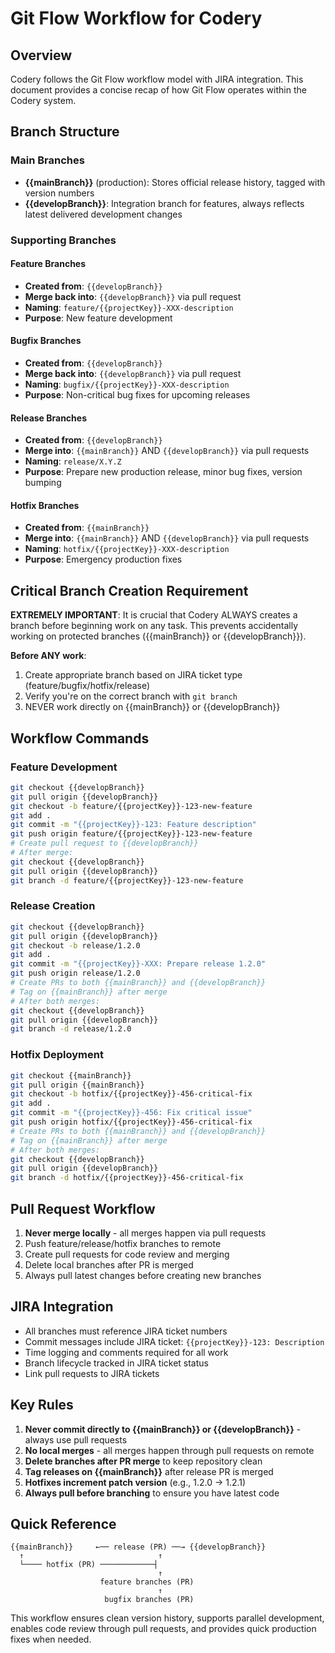 # Git Flow Workflow for Codery

## Overview

Codery follows the Git Flow workflow model with JIRA integration. This document provides a concise recap of how Git Flow operates within the Codery system.

## Branch Structure

### Main Branches

- **{{mainBranch}}** (production): Stores official release history, tagged with version numbers
- **{{developBranch}}**: Integration branch for features, always reflects latest delivered development changes

### Supporting Branches

#### Feature Branches

- **Created from**: `{{developBranch}}`
- **Merge back into**: `{{developBranch}}` via pull request
- **Naming**: `feature/{{projectKey}}-XXX-description`
- **Purpose**: New feature development

#### Bugfix Branches

- **Created from**: `{{developBranch}}`
- **Merge back into**: `{{developBranch}}` via pull request
- **Naming**: `bugfix/{{projectKey}}-XXX-description`
- **Purpose**: Non-critical bug fixes for upcoming releases

#### Release Branches

- **Created from**: `{{developBranch}}`
- **Merge into**: `{{mainBranch}}` AND `{{developBranch}}` via pull requests
- **Naming**: `release/X.Y.Z`
- **Purpose**: Prepare new production release, minor bug fixes, version bumping

#### Hotfix Branches

- **Created from**: `{{mainBranch}}`
- **Merge into**: `{{mainBranch}}` AND `{{developBranch}}` via pull requests
- **Naming**: `hotfix/{{projectKey}}-XXX-description`
- **Purpose**: Emergency production fixes

## Critical Branch Creation Requirement

**EXTREMELY IMPORTANT**: It is crucial that Codery ALWAYS creates a branch before beginning work on any task. This prevents accidentally working on protected branches ({{mainBranch}} or {{developBranch}}).

**Before ANY work**:

1. Create appropriate branch based on JIRA ticket type (feature/bugfix/hotfix/release)
2. Verify you're on the correct branch with `git branch`
3. NEVER work directly on {{mainBranch}} or {{developBranch}}

## Workflow Commands

### Feature Development

```bash
git checkout {{developBranch}}
git pull origin {{developBranch}}
git checkout -b feature/{{projectKey}}-123-new-feature
git add .
git commit -m "{{projectKey}}-123: Feature description"
git push origin feature/{{projectKey}}-123-new-feature
# Create pull request to {{developBranch}}
# After merge:
git checkout {{developBranch}}
git pull origin {{developBranch}}
git branch -d feature/{{projectKey}}-123-new-feature
```

### Release Creation

```bash
git checkout {{developBranch}}
git pull origin {{developBranch}}
git checkout -b release/1.2.0
git add .
git commit -m "{{projectKey}}-XXX: Prepare release 1.2.0"
git push origin release/1.2.0
# Create PRs to both {{mainBranch}} and {{developBranch}}
# Tag on {{mainBranch}} after merge
# After both merges:
git checkout {{developBranch}}
git pull origin {{developBranch}}
git branch -d release/1.2.0
```

### Hotfix Deployment

```bash
git checkout {{mainBranch}}
git pull origin {{mainBranch}}
git checkout -b hotfix/{{projectKey}}-456-critical-fix
git add .
git commit -m "{{projectKey}}-456: Fix critical issue"
git push origin hotfix/{{projectKey}}-456-critical-fix
# Create PRs to both {{mainBranch}} and {{developBranch}}
# Tag on {{mainBranch}} after merge
# After both merges:
git checkout {{developBranch}}
git pull origin {{developBranch}}
git branch -d hotfix/{{projectKey}}-456-critical-fix
```

## Pull Request Workflow

1. **Never merge locally** - all merges happen via pull requests
2. Push feature/release/hotfix branches to remote
3. Create pull requests for code review and merging
4. Delete local branches after PR is merged
5. Always pull latest changes before creating new branches

## JIRA Integration

- All branches must reference JIRA ticket numbers
- Commit messages include JIRA ticket: `{{projectKey}}-123: Description`
- Time logging and comments required for all work
- Branch lifecycle tracked in JIRA ticket status
- Link pull requests to JIRA tickets

## Key Rules

1. **Never commit directly to {{mainBranch}} or {{developBranch}}** - always use pull requests
2. **No local merges** - all merges happen through pull requests on remote
3. **Delete branches after PR merge** to keep repository clean
4. **Tag releases on {{mainBranch}}** after release PR is merged
5. **Hotfixes increment patch version** (e.g., 1.2.0 → 1.2.1)
6. **Always pull before branching** to ensure you have latest code

## Quick Reference

```text
{{mainBranch}}     ←── release (PR) ──→ {{developBranch}}
  ↑                              ↑
  └──── hotfix (PR) ────────────┤
                                 ↑
                    feature branches (PR)
                                 ↑
                     bugfix branches (PR)
```

This workflow ensures clean version history, supports parallel development, enables code review through pull requests, and provides quick production fixes when needed.